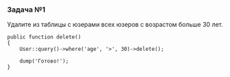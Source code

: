 ### Задача №1

Удалите из таблицы с юзерами всех юзеров с возрастом больше 30 лет.

    public function delete()
    {
        User::query()->where('age', '>', 30)->delete();

        dump('Готово!');
    }